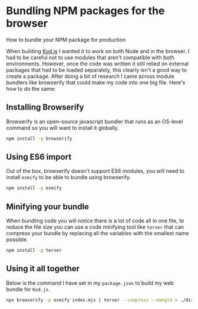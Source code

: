 # Bundling NPM packages for the browser

How to bundle your NPM package for production

When building [Kod.js](https://decode.sh/kod-js) I wanted it to work on both Node and in the browser. I had to be careful not to use modules that aren't compatible with both environments. However, once the code was written it still relied on external packages that had to be loaded separately, this clearly isn't a good way to create a package. After doing a bit of research I came across module bundlers like browserify that could make my code into one big file. Here's how to do the same:

## Installing Browserify

Browserify is an open-source javascript bundler that runs as an OS-level command so you will want to install it globally.

```sh
npm install -g browserify
```

## Using ES6 import

Out of the box, browserify doesn't support ES6 modules, you will need to install `esmify` to be able to bundle using browserify.

```sh
npm install -g esmify
```

## Minifying your bundle

When bundling code you will notice there is a lot of code all in one file, to reduce the file size you can use a code minifying tool like `terser` that can compress your bundle by replacing all the variables with the smallest name possible.

```sh
npm install -g terser
```

## Using it all together

Below is the command I have set in my `package.json` to build my web bundle for `Kod.js`.

```sh
npx browserify -p esmify index.mjs | terser --compress --mangle > ./dist/kod.min.js
```
